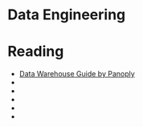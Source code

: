 # Data Engineering

# Reading
<ul>
  <li><a href="https://panoply.io/data-warehouse-guide/">Data Warehouse Guide by Panoply</a></li>
  <li><a href=""></a></li>
  <li><a href=""></a></li>
  <li><a href=""></a></li>
  <li><a href=""></a></li>
  <li><a href=""></a></li>
</ul>
